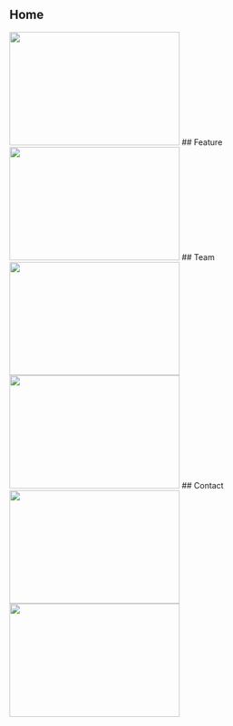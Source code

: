 ## Home
<img src="https://github.com/user-attachments/assets/a3c91405-a8db-406a-b65e-e2e39449b01b" width="300" height="200" />
## Feature
<img src="https://github.com/user-attachments/assets/320732d3-0ab3-46b4-900b-5b200b60e8c3" width="300" height="200" />
## Team
<img src="https://github.com/user-attachments/assets/d2b51304-952c-48c3-9f3b-651550fd3d36" width="300" height="200" />
<img src="https://github.com/user-attachments/assets/bba65ddc-7e0e-4115-892a-dafe9b71d2f4" width="300" height="200" />
## Contact
<img src="https://github.com/user-attachments/assets/172e875e-227f-4d84-9319-a5c86c1088a1" width="300" height="200" />
<img src="https://github.com/user-attachments/assets/48a840b6-5273-48b8-a145-3d574f6376ba" width="300" height="200" />


